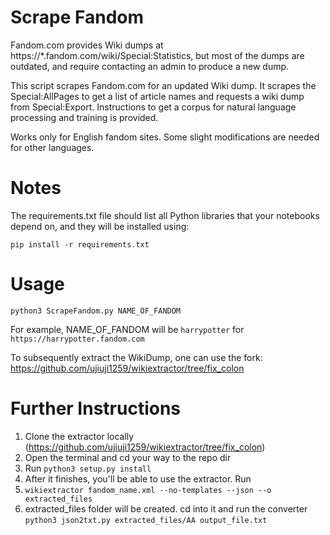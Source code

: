 # Scrape Fandom
Fandom.com provides Wiki dumps at https://*.fandom.com/wiki/Special:Statistics, but most of the dumps are outdated, and require contacting an admin to produce a new dump.

This script scrapes Fandom.com for an updated Wiki dump. It scrapes the Special:AllPages to get a list of article names and requests a wiki dump from Special:Export. Instructions to get a corpus for natural language processing and training is provided.

Works only for English fandom sites. Some slight modifications are needed for other languages.

# Notes
The requirements.txt file should list all Python libraries that your notebooks depend on, and they will be installed using:

`pip install -r requirements.txt`

# Usage
`python3 ScrapeFandom.py NAME_OF_FANDOM`

For example, NAME_OF_FANDOM will be `harrypotter` for `https://harrypotter.fandom.com`

To subsequently extract the WikiDump, one can use the fork: https://github.com/ujiuji1259/wikiextractor/tree/fix_colon

# Further Instructions
1. Clone the extractor locally (https://github.com/ujiuji1259/wikiextractor/tree/fix_colon)
2. Open the terminal and cd  your way to the repo dir
3. Run 
`python3 setup.py install`
4. After it finishes, you'll be able to use the extractor. Run 
5. `wikiextractor fandom_name.xml --no-templates --json --o extracted_files`
6. extracted_files folder will be created. cd into it and run the converter
`python3 json2txt.py extracted_files/AA output_file.txt`
